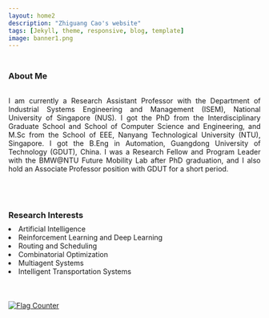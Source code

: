```yaml
---
layout: home2
description: "Zhiguang Cao's website"
tags: [Jekyll, theme, responsive, blog, template]
image: banner1.png
---
```

<h3 style="margin-bottom:0px;padding-top:20px;">About Me</h3> <br>

<p align="justify">I am currently a Research Assistant Professor with the Department of Industrial Systems Engineering and Management (ISEM), National University of Singapore (NUS).  I got the PhD from the Interdisciplinary Graduate School and School of Computer Science and Engineering,  and M.Sc from the School of EEE, Nanyang Technological University (NTU), Singapore. I got the B.Eng in Automation, Guangdong University of Technology (GDUT), China. I was a Research Fellow and Program Leader with the BMW@NTU Future Mobility Lab after PhD graduation, and I also hold an Associate Professor position with GDUT for a short period.</p>

<br />


<h3 style="margin-bottom:-8px;padding-top:20px;">Research Interests</h3> <br>
<li>	    
Artificial Intelligence
</li>

<li>	    
Reinforcement Learning and Deep Learning
</li>

<li>	    
Routing and Scheduling
</li>

<li>	    
Combinatorial Optimization
</li>

<li>	    
Multiagent Systems
</li>

<li>	    
Intelligent Transportation Systems
</li>

<br>
<br>
<br>
<a href="https://info.flagcounter.com/MtD5"><img src="https://s11.flagcounter.com/count2/MtD5/bg_FFFFFF/txt_000000/border_CCCCCC/columns_2/maxflags_10/viewers_0/labels_0/pageviews_0/flags_0/percent_0/" alt="Flag Counter" border="0"></a>
